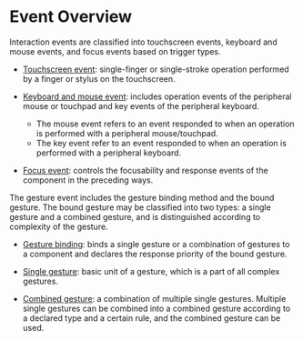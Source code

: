 # Event Overview


Interaction events are classified into touchscreen events, keyboard and mouse events, and focus events based on trigger types.


- [Touchscreen event](arkts-common-events-touch-screen-event.md): single-finger or single-stroke operation performed by a finger or stylus on the touchscreen.

- [Keyboard and mouse event](arkts-common-events-device-input-event.md): includes operation events of the peripheral mouse or touchpad and key events of the peripheral keyboard.
  - The mouse event refers to an event responded to when an operation is performed with a peripheral mouse/touchpad.
  - The key event refer to an event responded to when an operation is performed with a peripheral keyboard.

- [Focus event](arkts-common-events-focus-event.md): controls the focusability and response events of the component in the preceding ways.


The gesture event includes the gesture binding method and the bound gesture. The bound gesture may be classified into two types: a single gesture and a combined gesture, and is distinguished according to complexity of the gesture.


- [Gesture binding](arkts-gesture-events-binding.md): binds a single gesture or a combination of gestures to a component and declares the response priority of the bound gesture.

- [Single gesture](arkts-gesture-events-single-gesture.md): basic unit of a gesture, which is a part of all complex gestures.

- [Combined gesture](arkts-gesture-events-combined-gestures.md): a combination of multiple single gestures. Multiple single gestures can be combined into a combined gesture according to a declared type and a certain rule, and the combined gesture can be used.
